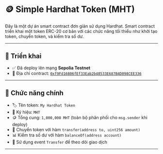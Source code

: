 # 🪙 Simple Hardhat Token (MHT)

Đây là một dự án smart contract đơn giản sử dụng Hardhat. Smart contract triển khai một token ERC-20 cơ bản với các chức năng tối thiểu như khởi tạo token, chuyển token, và kiểm tra số dư.

---

## 🚀 Triển khai

- ✅ Đã deploy lên mạng **Sepolia Testnet**
- 📄 Địa chỉ contract: [`0xf9Fd16806fEf33Eab2b48533E687B4D098CEE336`](https://sepolia.etherscan.io/address/0xf9Fd16806fEf33Eab2b48533E687B4D098CEE336)

---

## 🔧 Chức năng chính

- 🏷️ Tên token: `My Hardhat Token`
- 💱 Ký hiệu: `MHT`
- 🪙 Tổng cung: `1,000,000 MHT` (toàn bộ phân phối cho `msg.sender` khi deploy)
- 🔁 Chuyển token với hàm `transfer(address to, uint256 amount)`
- 📊 Kiểm tra số dư với hàm `balanceOf(address account)`
- 📡 Sử dụng event `Transfer` để theo dõi giao dịch

---



